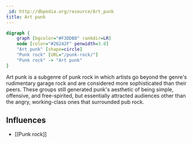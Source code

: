 ```yaml
---
_id: http://dbpedia.org/resource/Art_punk
title: Art punk
---
```


```dot
digraph {
	graph [bgcolor="#F3DDB8" rankdir=LR]
	node [color="#26242F" penwidth=3.0]
	"Art punk" [shape=circle]
	"Punk rock" [URL="/punk-rock/"]
	"Punk rock" -> "Art punk"
}
```

Art punk is a subgenre of punk rock in which artists go beyond the genre's rudimentary garage rock and are considered more sophisticated than their peers. These groups still generated punk's aesthetic of being simple, offensive, and free-spirited, but essentially attracted audiences other than the angry, working-class ones that surrounded pub rock.

## Influences
- [[Punk rock]]
